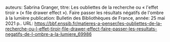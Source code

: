 auteurs: Sabrina Granger, 
titre: Les oubliettes de la recherche ou « l&#x27;effet tiroir » (« file drawer effect »). Faire passer les résultats négatifs de l&#x27;ombre à la lumière
publication: Bulletin des Bibliothèques de France, 
année: 25 mai 2021
p.. 
URL: https://bbf.enssib.fr/matieres-a-penser/les-oubliettes-de-la-recherche-ou-l-effet-tiroir-file-drawer-effect-faire-passer-les-resultats-negatifs-de-l-ombre-a-la-lumiere_69986

